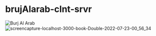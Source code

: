 # brujAlarab-clnt-srvr
![Burj Al Arab](https://user-images.githubusercontent.com/10911894/180609667-957a8b5c-ed75-43e7-b88f-714585985154.png)
![screencapture-localhost-3000-book-Double-2022-07-23-00_56_34](https://user-images.githubusercontent.com/10911894/180609669-e224b90f-55c7-4a74-b856-1d7f8aa9aed0.png)
